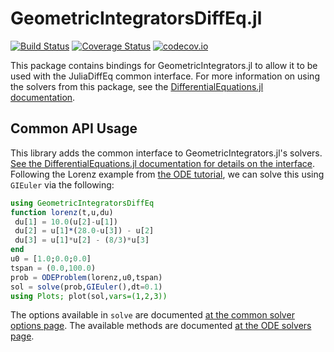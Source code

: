 # GeometricIntegratorsDiffEq.jl

[![Build Status](https://travis-ci.org/ChrisRackauckas/GeometricIntegratorsDiffEq.jl.svg?branch=master)](https://travis-ci.org/ChrisRackauckas/GeometricIntegratorsDiffEq.jl)
[![Coverage Status](https://coveralls.io/repos/ChrisRackauckas/GeometricIntegratorsDiffEq.jl/badge.svg?branch=master&service=github)](https://coveralls.io/github/ChrisRackauckas/GeometricIntegratorsDiffEq.jl?branch=master)
[![codecov.io](http://codecov.io/github/ChrisRackauckas/GeometricIntegratorsDiffEq.jl/coverage.svg?branch=master)](http://codecov.io/github/ChrisRackauckas/GeometricIntegratorsDiffEq.jl?branch=master)

This package contains bindings for GeometricIntegrators.jl to allow it to be used with the
JuliaDiffEq common interface. For more information on using the solvers from this
package, see the [DifferentialEquations.jl documentation](https://juliadiffeq.github.io/DiffEqDocs.jl/latest/).

## Common API Usage

This library adds the common interface to GeometricIntegrators.jl's solvers. [See the DifferentialEquations.jl documentation for details on the interface](http://docs.juliadiffeq.org/latest/index.html). Following the Lorenz example from [the ODE tutorial](http://docs.juliadiffeq.org/latest/tutorials/ode_example.html), we can solve this using `GIEuler` via the following:

```julia
using GeometricIntegratorsDiffEq
function lorenz(t,u,du)
 du[1] = 10.0(u[2]-u[1])
 du[2] = u[1]*(28.0-u[3]) - u[2]
 du[3] = u[1]*u[2] - (8/3)*u[3]
end
u0 = [1.0;0.0;0.0]
tspan = (0.0,100.0)
prob = ODEProblem(lorenz,u0,tspan)
sol = solve(prob,GIEuler(),dt=0.1)
using Plots; plot(sol,vars=(1,2,3))
```

The options available in `solve` are documented [at the common solver options page](http://docs.juliadiffeq.org/latest/basics/common_solver_opts.html). The available methods are documented [at the ODE solvers page](http://docs.juliadiffeq.org/latest/solvers/ode_solve.html#ODEInterface.jl-1).
